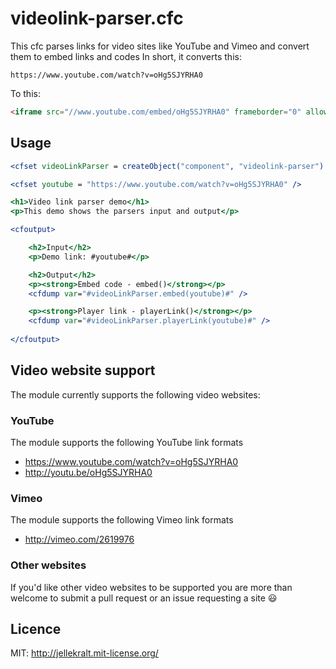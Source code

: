 videolink-parser.cfc
====================

This cfc parses links for video sites like YouTube and Vimeo and convert them to embed links and codes
In short, it converts this:

```
https://www.youtube.com/watch?v=oHg5SJYRHA0
```

To this:

```html
<iframe src="//www.youtube.com/embed/oHg5SJYRHA0" frameborder="0" allowfullscreen></iframe>
```

## Usage
```cfml
<cfset videoLinkParser = createObject("component", "videolink-parser") />

<cfset youtube = "https://www.youtube.com/watch?v=oHg5SJYRHA0" />

<h1>Video link parser demo</h1>
<p>This demo shows the parsers input and output</p>

<cfoutput>

	<h2>Input</h2>
	<p>Demo link: #youtube#</p>

	<h2>Output</h2>
	<p><strong>Embed code - embed()</strong></p>
	<cfdump var="#videoLinkParser.embed(youtube)#" />

	<p><strong>Player link - playerLink()</strong></p>
	<cfdump var="#videoLinkParser.playerLink(youtube)#" />
	
</cfoutput>
```

## Video website support
The module currently supports the following video websites:

### YouTube
The module supports the following YouTube link formats
* https://www.youtube.com/watch?v=oHg5SJYRHA0
* http://youtu.be/oHg5SJYRHA0

### Vimeo
The module supports the following Vimeo link formats
* http://vimeo.com/2619976

### Other websites
If you'd like other video websites to be supported you are more than welcome to submit a pull request or an issue requesting a site :smiley:

## Licence
MIT: http://jellekralt.mit-license.org/
